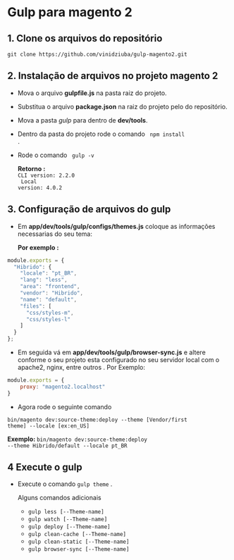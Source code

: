 # Gulp para magento 2 



## 1. Clone os arquivos do repositório
      
     
```
git clone https://github.com/vinidziuba/gulp-magento2.git
```


## 2. Instalação de arquivos no projeto magento 2


* Mova o arquivo <strong>gulpfile.js</strong> na pasta raiz do projeto.

* Substitua o arquivo <strong>package.json</strong> na raiz do projeto pelo do repositório.

* Mova a pasta <em>gulp</em> para dentro de <strong>dev/tools</strong>.

* Dentro da pasta do projeto rode o comando <code> npm install </code>.

* Rode o comando <code> gulp -v </code><br>

  <strong>Retorno :</strong><br>
<code>CLI version: 2.2.0 <br>
Local version: 4.0.2</code>

## 3. Configuração de arquivos do gulp

* Em <strong>app/dev/tools/gulp/configs/themes.js</strong> coloque as informações necessarias do seu tema:

	<strong>Por exemplo :</strong>

```javascript
module.exports = {
  "Hibrido": {
    "locale": "pt_BR",
    "lang": "less",
    "area": "frontend",
    "vendor": "Hibrido",
    "name": "default",
    "files": [
      "css/styles-m",
      "css/styles-l"
    ]
  }
};
```
* Em seguida vá em <strong>app/dev/tools/gulp/browser-sync.js</strong> e altere conforme o seu projeto esta configurado no seu servidor local com o apache2, nginx, entre outros .
Por Exemplo:

```javascript
module.exports = {
    proxy: "magento2.localhost"
}

```


* Agora rode o seguinte comando 

<code>bin/magento dev:source-theme:deploy --theme [Vendor/first theme] --locale [ex:en_US]</code>

   <strong>	     Exemplo:
</strong>
<code>bin/magento dev:source-theme:deploy --theme Hibrido/default --locale pt_BR 
</code>

## 4 Execute o gulp

* Execute o comando <code>gulp theme</code> .

	Alguns comandos adicionais
	
	* <code>gulp less [--Theme-name]</code>
	* <code>gulp watch [--Theme-name]</code>
	* <code>gulp deploy [--Theme-name]</code>
	* <code>gulp clean-cache [--Theme-name]</code>
	* <code>gulp clean-static [--Theme-name]</code>
	* <code>gulp browser-sync [--Theme-name]</code>
